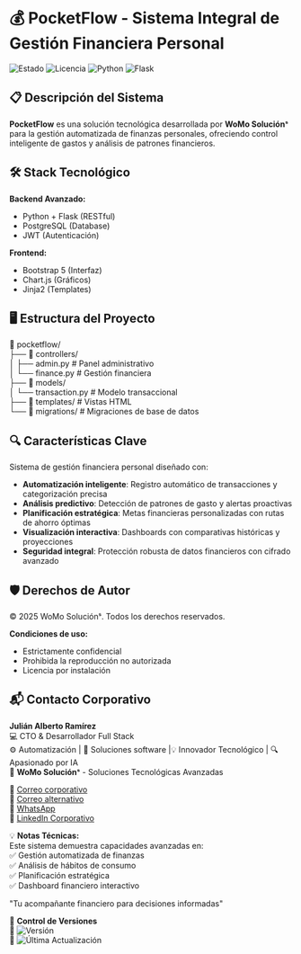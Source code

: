 # 💰 PocketFlow - Sistema Integral de Gestión Financiera Personal

![Estado](https://img.shields.io/badge/🚀_En_Desarrollo-yellow) 
![Licencia](https://img.shields.io/badge/Licencia-🔒_Privada-red)
![Python](https://img.shields.io/badge/Python-3776AB?logo=python&logoColor=white)
![Flask](https://img.shields.io/badge/Flask-000000?logo=flask&logoColor=white)

## 📋 Descripción del Sistema
**PocketFlow** es una solución tecnológica desarrollada por **WoMo Soluciónˢ** para la gestión automatizada de finanzas personales, ofreciendo control inteligente de gastos y análisis de patrones financieros.

## 🛠 Stack Tecnológico
**Backend Avanzado:**
- Python + Flask (RESTful)
- PostgreSQL (Database)
- JWT (Autenticación)

**Frontend:**
- Bootstrap 5 (Interfaz)
- Chart.js (Gráficos)
- Jinja2 (Templates)

## 🖥️ Estructura del Proyecto
📁 pocketflow/  
├── 📂 controllers/  
│   ├── admin.py # Panel administrativo  
│   └── finance.py # Gestión financiera  
├── 📂 models/  
│   └── transaction.py # Modelo transaccional  
├── 📂 templates/ # Vistas HTML  
└── 📂 migrations/ # Migraciones de base de datos  

## 🔍 Características Clave  
Sistema de gestión financiera personal diseñado con:  
* **Automatización inteligente**: Registro automático de transacciones y categorización precisa  
* **Análisis predictivo**: Detección de patrones de gasto y alertas proactivas  
* **Planificación estratégica**: Metas financieras personalizadas con rutas de ahorro óptimas  
* **Visualización interactiva**: Dashboards con comparativas históricas y proyecciones  
* **Seguridad integral**: Protección robusta de datos financieros con cifrado avanzado
  
## 🛡️ Derechos de Autor
© 2025 WoMo Soluciónˢ. Todos los derechos reservados.

**Condiciones de uso:**
- Estrictamente confidencial
- Prohibida la reproducción no autorizada
- Licencia por instalación

## 📬 Contacto Corporativo
**Julián Alberto Ramírez**  
💻 CTO & Desarrollador Full Stack   
⚙️ Automatización | 🧩 Soluciones software |💡 Innovador Tecnológico | 🔍 Apasionado por IA  
🏢 **WoMo Soluciónˢ** - Soluciones Tecnológicas Avanzadas  

📧 [Correo corporativo](mailto:womostd@gmail.com)  
📧 [Correo alternativo](mailto:juliram81@hotmail.com)  
📱 [WhatsApp](https://wa.me/573180401930)  
🔗 [LinkedIn Corporativo](https://www.linkedin.com/company/womo-solucions/)  

💡 **Notas Técnicas:**  
Este sistema demuestra capacidades avanzadas en:  
✅ Gestión automatizada de finanzas  
✅ Análisis de hábitos de consumo  
✅ Planificación estratégica  
✅ Dashboard financiero interactivo  


"Tu acompañante financiero para decisiones informadas"


📅 **Control de Versiones**  
📅 ![Versión](https://img.shields.io/badge/Versión-1.1.0-blue)  
🔄 ![Última Actualización](https://img.shields.io/badge/Actualizado-Jul_2025-green)
